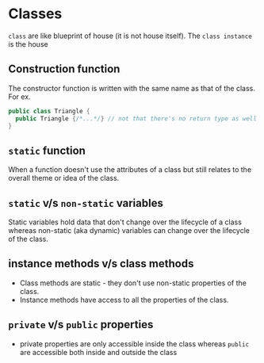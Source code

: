 # Classes

`class` are like blueprint of house (it is not house itself).  The `class instance` is the house

## Construction function

The constructor function is written with the same name as that of the class.  For ex.

```java
public class Triangle {
  public Triangle {/*...*/} // not that there's no return type as well - for ex public void ...
}
```

## `static` function

When a function doesn't use the attributes of a class but still relates to the overall theme or idea of the class.

## `static` v/s `non-static` variables

Static variables hold data that don't change over the lifecycle of a class whereas non-static (aka dynamic) variables can change over
the lifecycle of the class.

## instance methods v/s class methods

- Class methods are static - they don't use non-static properties of the class.
- Instance methods have access to all the properties of the class.

## `private` v/s `public` properties

- private properties are only accessible inside the class whereas `public` are accessible both inside and outside the class


